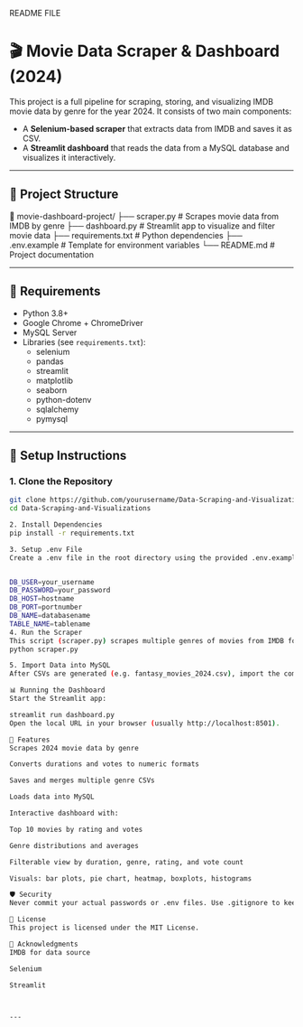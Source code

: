 README FILE

# 🎬 Movie Data Scraper & Dashboard (2024)

This project is a full pipeline for scraping, storing, and visualizing IMDB movie data by genre for the year 2024. It consists of two main components:
- A **Selenium-based scraper** that extracts data from IMDB and saves it as CSV.
- A **Streamlit dashboard** that reads the data from a MySQL database and visualizes it interactively.

---

## 📁 Project Structure

📂 movie-dashboard-project/
├── scraper.py # Scrapes movie data from IMDB by genre
├── dashboard.py # Streamlit app to visualize and filter movie data
├── requirements.txt # Python dependencies
├── .env.example # Template for environment variables
└── README.md # Project documentation



---

## 🔧 Requirements

- Python 3.8+
- Google Chrome + ChromeDriver
- MySQL Server
- Libraries (see `requirements.txt`):
  - selenium
  - pandas
  - streamlit
  - matplotlib
  - seaborn
  - python-dotenv
  - sqlalchemy
  - pymysql

---

## 🚀 Setup Instructions

### 1. Clone the Repository
```bash
git clone https://github.com/yourusername/Data-Scraping-and-Visualizations.git
cd Data-Scraping-and-Visualizations

2. Install Dependencies
pip install -r requirements.txt

3. Setup .env File
Create a .env file in the root directory using the provided .env.example:


DB_USER=your_username
DB_PASSWORD=your_password
DB_HOST=hostname
DB_PORT=portnumber
DB_NAME=databasename
TABLE_NAME=tablename
4. Run the Scraper
This script (scraper.py) scrapes multiple genres of movies from IMDB for 2024 and saves them as CSVs.
python scraper.py

5. Import Data into MySQL
After CSVs are generated (e.g. fantasy_movies_2024.csv), import the combined data (combined_movies_2024.csv) into your MySQL database.

📊 Running the Dashboard
Start the Streamlit app:

streamlit run dashboard.py
Open the local URL in your browser (usually http://localhost:8501).

📌 Features
Scrapes 2024 movie data by genre

Converts durations and votes to numeric formats

Saves and merges multiple genre CSVs

Loads data into MySQL

Interactive dashboard with:

Top 10 movies by rating and votes

Genre distributions and averages

Filterable view by duration, genre, rating, and vote count

Visuals: bar plots, pie chart, heatmap, boxplots, histograms

🛡️ Security
Never commit your actual passwords or .env files. Use .gitignore to keep sensitive files private.

📃 License
This project is licensed under the MIT License.

🙌 Acknowledgments
IMDB for data source

Selenium

Streamlit



---






